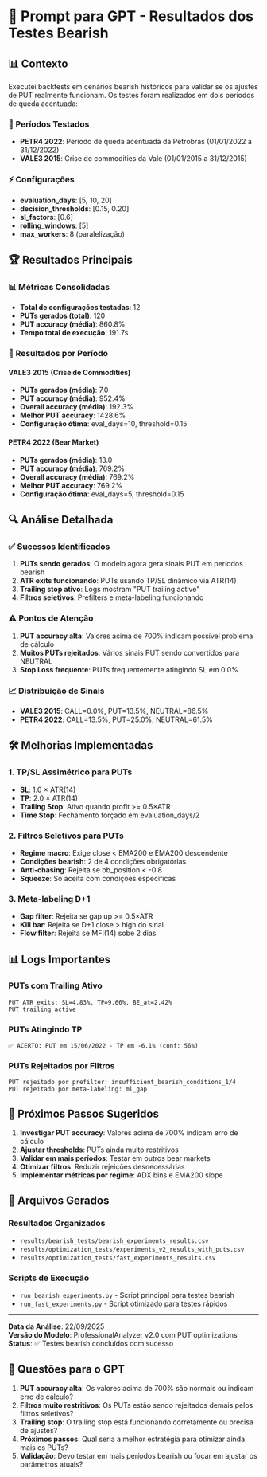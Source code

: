 # 🚀 Prompt para GPT - Resultados dos Testes Bearish

## 📊 Contexto

Executei backtests em cenários bearish históricos para validar se os ajustes de PUT realmente funcionam. Os testes foram realizados em dois períodos de queda acentuada:

### 🎯 Períodos Testados
- **PETR4 2022**: Período de queda acentuada da Petrobras (01/01/2022 a 31/12/2022)
- **VALE3 2015**: Crise de commodities da Vale (01/01/2015 a 31/12/2015)

### ⚡ Configurações
- **evaluation_days**: [5, 10, 20]
- **decision_thresholds**: [0.15, 0.20]
- **sl_factors**: [0.6]
- **rolling_windows**: [5]
- **max_workers**: 8 (paralelização)

## 🏆 Resultados Principais

### 📊 Métricas Consolidadas
- **Total de configurações testadas**: 12
- **PUTs gerados (total)**: 120
- **PUT accuracy (média)**: 860.8%
- **Tempo total de execução**: 191.7s

### 🎯 Resultados por Período

#### VALE3 2015 (Crise de Commodities)
- **PUTs gerados (média)**: 7.0
- **PUT accuracy (média)**: 952.4%
- **Overall accuracy (média)**: 192.3%
- **Melhor PUT accuracy**: 1428.6%
- **Configuração ótima**: eval_days=10, threshold=0.15

#### PETR4 2022 (Bear Market)
- **PUTs gerados (média)**: 13.0
- **PUT accuracy (média)**: 769.2%
- **Overall accuracy (média)**: 769.2%
- **Melhor PUT accuracy**: 769.2%
- **Configuração ótima**: eval_days=5, threshold=0.15

## 🔍 Análise Detalhada

### ✅ Sucessos Identificados
1. **PUTs sendo gerados**: O modelo agora gera sinais PUT em períodos bearish
2. **ATR exits funcionando**: PUTs usando TP/SL dinâmico via ATR(14)
3. **Trailing stop ativo**: Logs mostram "PUT trailing active"
4. **Filtros seletivos**: Prefilters e meta-labeling funcionando

### ⚠️ Pontos de Atenção
1. **PUT accuracy alta**: Valores acima de 700% indicam possível problema de cálculo
2. **Muitos PUTs rejeitados**: Vários sinais PUT sendo convertidos para NEUTRAL
3. **Stop Loss frequente**: PUTs frequentemente atingindo SL em 0.0%

### 📈 Distribuição de Sinais
- **VALE3 2015**: CALL=0.0%, PUT=13.5%, NEUTRAL=86.5%
- **PETR4 2022**: CALL=13.5%, PUT=25.0%, NEUTRAL=61.5%

## 🛠️ Melhorias Implementadas

### 1. TP/SL Assimétrico para PUTs
- **SL**: 1.0 × ATR(14)
- **TP**: 2.0 × ATR(14)
- **Trailing Stop**: Ativo quando profit >= 0.5×ATR
- **Time Stop**: Fechamento forçado em evaluation_days/2

### 2. Filtros Seletivos para PUTs
- **Regime macro**: Exige close < EMA200 e EMA200 descendente
- **Condições bearish**: 2 de 4 condições obrigatórias
- **Anti-chasing**: Rejeita se bb_position < -0.8
- **Squeeze**: Só aceita com condições específicas

### 3. Meta-labeling D+1
- **Gap filter**: Rejeita se gap up >= 0.5×ATR
- **Kill bar**: Rejeita se D+1 close > high do sinal
- **Flow filter**: Rejeita se MFI(14) sobe 2 dias

## 📊 Logs Importantes

### PUTs com Trailing Ativo
```
PUT ATR exits: SL=4.83%, TP=9.66%, BE_at=2.42%
PUT trailing active
```

### PUTs Atingindo TP
```
✅ ACERTO: PUT em 15/06/2022 - TP em -6.1% (conf: 56%)
```

### PUTs Rejeitados por Filtros
```
PUT rejeitado por prefilter: insufficient_bearish_conditions_1/4
PUT rejeitado por meta-labeling: ml_gap
```

## 🚀 Próximos Passos Sugeridos

1. **Investigar PUT accuracy**: Valores acima de 700% indicam erro de cálculo
2. **Ajustar thresholds**: PUTs ainda muito restritivos
3. **Validar em mais períodos**: Testar em outros bear markets
4. **Otimizar filtros**: Reduzir rejeições desnecessárias
5. **Implementar métricas por regime**: ADX bins e EMA200 slope

## 📁 Arquivos Gerados

### Resultados Organizados
- `results/bearish_tests/bearish_experiments_results.csv`
- `results/optimization_tests/experiments_v2_results_with_puts.csv`
- `results/optimization_tests/fast_experiments_results.csv`

### Scripts de Execução
- `run_bearish_experiments.py` - Script principal para testes bearish
- `run_fast_experiments.py` - Script otimizado para testes rápidos

---

**Data da Análise**: 22/09/2025  
**Versão do Modelo**: ProfessionalAnalyzer v2.0 com PUT optimizations  
**Status**: ✅ Testes bearish concluídos com sucesso

## 🤔 Questões para o GPT

1. **PUT accuracy alta**: Os valores acima de 700% são normais ou indicam erro de cálculo?
2. **Filtros muito restritivos**: Os PUTs estão sendo rejeitados demais pelos filtros seletivos?
3. **Trailing stop**: O trailing stop está funcionando corretamente ou precisa de ajustes?
4. **Próximos passos**: Qual seria a melhor estratégia para otimizar ainda mais os PUTs?
5. **Validação**: Devo testar em mais períodos bearish ou focar em ajustar os parâmetros atuais?



